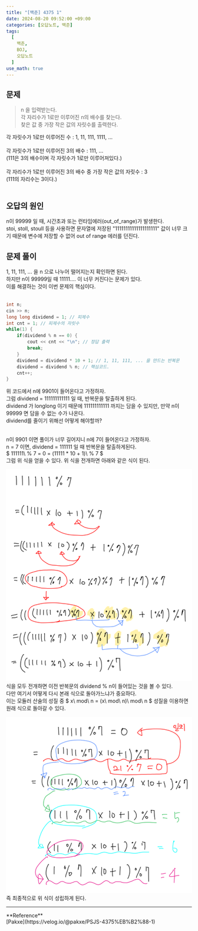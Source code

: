 ```yaml
---
title: "[백준] 4375 1"
date: 2024-08-20 09:52:00 +09:00
categories: [오답노트, 백준]
tags:
  [
    백준,
    BOJ,
    오답노트
  ]
use_math: true
---
```


## 문제
> n 을 입력받는다.<br>
> 각 자리수가 1로만 이루어진 n의 배수를 찾는다.<br>
> 찾은 값 중 가장 작은 값의 자릿수를 출력한다.<br>

각 자릿수가 1로만 이루어진 수 : 1, 11, 111, 1111, ...<br>
<br>
각 자릿수가 1로만 이루어진 3의 배수 : 111, ...<br>
(111은 3의 배수이며 각 자릿수가 1로만 이루어져있다.)<br>
<br>
각 자리수가 1로만 이루어진 3의 배수 중 가장 작은 값의 자릿수 : 3<br>
(111의 자리수는 3이다.)<br>
<br>

## 오답의 원인
n이 99999 일 때, 시간초과 또는 런타임에러(out_of_range)가 발생한다.<br>
stoi, stoll, stoull 등을 사용하면 문자열에 저장된 "11111111111111111111" 값이 너무 크기 때문에 변수에 저장할 수 없어 out of range 에러를 던진다.<br>

## 문제 풀이
1, 11, 111, ... 을 n 으로 나누어 떨어지는지 확인하면 된다.<br>
하지만 n이 99999일 때 11111.... 이 너무 커진다는 문제가 있다.<br>
이를 해결하는 것이 이번 문제의 핵심이다.<br>
<br>

```cpp
int n;
cin >> n; 
long long dividend = 1; // 피제수
int cnt = 1; // 피제수의 자릿수
while(1) {
    if(dividend % n == 0) {
        cout << cnt << "\n"; // 정답 출력
        break;
    }
    dividend = dividend * 10 + 1; // 1, 11, 111, ... 을 만드는 반복문
    dividend = dividend % n; // 핵심코드.
    cnt++;
}
```

위 코드에서 n에 9901이 들어온다고 가정하자.<br>
그럼 dividend = 111111111111 일 때, 반복문을 탈출하게 된다.<br>
dividend 가 longlong 이기 때문에 111111111111 까지는 담을 수 있지만, 만약 n이 99999 면 담을 수 없는 수가 나온다.<br>
dividend를 줄이기 위해선 어떻게 해야할까?<br>
<br>

n이 9901 이면 풀이가 너무 길어지니 n에 7이 들어온다고 가정하자.<br>
n = 7 이면, dividend = 111111 일 때 반복문을 탈출하게된다.<br>
$ 111111\ \% 7 = 0 = (11111 * 10 + 1)\ \% 7 $ <br>
그럼 위 식을 얻을 수 있다. 위 식을 전개하면 아래와 같은 식이 된다.<br>

![사진1](https://github.com/Hoon1999/hoon1999.github.io/blob/main/assets/img/baekjoon/4375-1.png?raw=true)<br>
식을 모두 전개하면 이전 반복문의 dividend % n이 들어있는 것을 볼 수 있다.<br>
다만 여기서 어떻게 다시 본래 식으로 돌아가느냐가 중요하다.<br>
이는 모듈러 산술의 성질 중 $ x\ mod\ n = (x\ mod\ n)\ mod\ n $ 성질을 이용하면 원래 식으로 돌아갈 수 있다.<br>

![사진2](https://github.com/Hoon1999/hoon1999.github.io/blob/main/assets/img/baekjoon/4375-2.png?raw=true)<br>
즉 최종적으로 위 식이 성립하게 된다.<br>

<hr>
**Reference** <br>
[Pakxe](https://velog.io/@pakxe/PSJS-4375%EB%B2%88-1)<br>